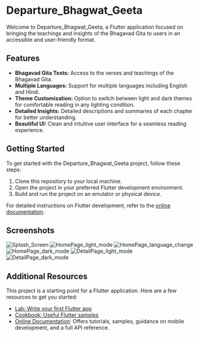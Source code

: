 # Departure_Bhagwat_Geeta

Welcome to Departure_Bhagwat_Geeta, a Flutter application focused on bringing the teachings and insights of the Bhagavad Gita to users in an accessible and user-friendly format.

## Features

- **Bhagavad Gita Texts:** Access to the verses and teachings of the Bhagavad Gita.
- **Multiple Languages:** Support for multiple languages including English and Hindi.
- **Theme Customization:** Option to switch between light and dark themes for comfortable reading in any lighting condition.
- **Detailed Insights:** Detailed descriptions and summaries of each chapter for better understanding.
- **Beautiful UI:** Clean and intuitive user interface for a seamless reading experience.

## Getting Started

To get started with the Departure_Bhagwat_Geeta project, follow these steps:

1. Clone this repository to your local machine.
2. Open the project in your preferred Flutter development environment.
3. Build and run the project on an emulator or physical device.

For detailed instructions on Flutter development, refer to the [online documentation](https://docs.flutter.dev/).

## Screenshots

![Splash_Screen](https://github.com/Molotov921/Departure_Bhagwat_Geeta_app/assets/106720289/8a201b19-1220-46bc-abfe-a542f5908424)
![HomePage_light_mode](https://github.com/Molotov921/Departure_Bhagwat_Geeta_app/assets/106720289/3c783f2a-980e-4e64-89ac-0a3ac2b9500c)
![HomePage_language_change](https://github.com/Molotov921/Departure_Bhagwat_Geeta_app/assets/106720289/6999731e-5263-49e8-afa8-d0b8c8b8e7e3)
![HomePage_dark_mode](https://github.com/Molotov921/Departure_Bhagwat_Geeta_app/assets/106720289/75bb4a67-89ac-4cf4-a482-24a07aac1c8e)
![DetailPage_light_mode](https://github.com/Molotov921/Departure_Bhagwat_Geeta_app/assets/106720289/b1089f11-55dc-4e7a-8958-1fc65fb83026)
![DetailPage_dark_mode](https://github.com/Molotov921/Departure_Bhagwat_Geeta_app/assets/106720289/392be1cd-ba24-48ba-9af5-820bfdbd7859)


## Additional Resources

This project is a starting point for a Flutter application. Here are a few resources to get you started:

- [Lab: Write your first Flutter app](https://docs.flutter.dev/get-started/codelab)
- [Cookbook: Useful Flutter samples](https://docs.flutter.dev/cookbook)
- [Online Documentation](https://docs.flutter.dev/): Offers tutorials, samples, guidance on mobile development, and a full API reference.
